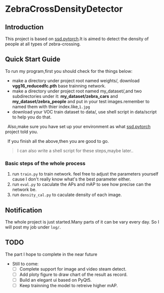 # ZebraCrossDensityDetector

## Introduction
This project is based on [ssd.pytorch](https://github.com/amdegroot/ssd.pytorch).It is aimed to detect the density of people at all types of zebra-crossing.

## Quick Start Guide
To run my program,first you should check for the things below:
- make a directory under project root named weights/, download **vgg16_reducedfc.pth** base trainning network.
- make a directory under project root named my_dataset/,and two subdirectories under it: **my_dataset/zebra_cars** and **my_dataset/zebra_people** and put in your test images.remember to named them with thier index.like,`1.jpg`
- download your VOC train dataset to data/, use shell script in data/script to help you do that.

&nbsp;
Also,make sure you have set up your environment as what [ssd.pytorch](https://github.com/amdegroot/ssd.pytorch) project told you.

&nbsp;
If you finish all the above,then you are good to go.

>I can also write a shell script for these steps,maybe later..

### Basic steps of the whole process
1. run `train.py` to train network. feel free to adjust the parameters yourself cause I don't really know what's the best parameter either.
2. run `eval.py` to caculate the APs and mAP to see how precise can the network be.
3. run `density_cal.py` to caculate density of each image.

## Notification
The whole project is just started.Many parts of it can be vary every day.
So I will post my job under `log/`.
## TODO
The part I hope to complete in the near future
- Still to come:
  * [ ] Complete support for image and video steam detect.
  * [ ] Add ploty figure to draw chart of the result as record.
  * [ ] Build an elegant ui based on PyQt5.
  * [ ] Keep trainning the model to retreive higher mAP.
